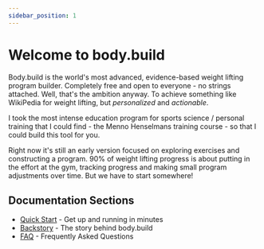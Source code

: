 ```yaml
---
sidebar_position: 1
---
```


# Welcome to body.build

Body.build is the world's most advanced, evidence-based weight lifting program builder.  Completely free and open to everyone - no strings attached.  Well, that's the ambition anyway.  To achieve something like WikiPedia for weight lifting, but *personalized* and *actionable*.

I took the most intense education program for sports science / personal training that I could find - the Menno Henselmans training course - so that I could build this tool for you.

Right now it's still an early version focused on exploring exercises and constructing a program.  90% of weight lifting progress is about putting in the effort at the gym, tracking progress and making small program adjustments over time.  But we have to start somewhere!

## Documentation Sections

- [Quick Start](quick-start.md) - Get up and running in minutes
- [Backstory](backstory.md) - The story behind body.build
- [FAQ](faq.md) - Frequently Asked Questions